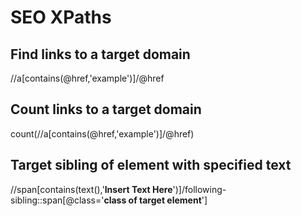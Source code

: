 # SEO XPaths

## Find links to a target domain
//a[contains(@href,'example')]/@href

## Count links to a target domain
count(//a[contains(@href,'example')]/@href)

## Target sibling of element with specified text
//span[contains(text(),'**Insert Text Here**')]/following-sibling::span[@class='**class of target element**']
